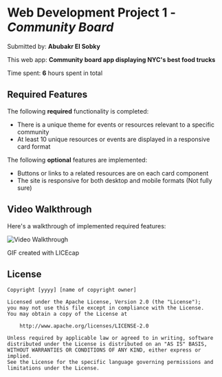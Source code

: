 # Web Development Project 1 - *Community Board*

Submitted by: **Abubakr El Sobky**

This web app: **Community board app displaying NYC's best food trucks**

Time spent: **6** hours spent in total

## Required Features

The following **required** functionality is completed:

* There is a unique theme for events or resources relevant to a specific community
* At least 10 unique resources or events are displayed in a responsive card format

The following **optional** features are implemented:

* Buttons or links to a related resources are on each card component
* The site is responsive for both desktop and mobile formats (Not fully sure)

## Video Walkthrough

Here's a walkthrough of implemented required features:

<img src='https://github.com/abubakrelsobky/community-board/blob/main/community-board-walkthrough.gif' title='Video Walkthrough' width='' alt='Video Walkthrough' />

GIF created with LICEcap


## License

    Copyright [yyyy] [name of copyright owner]

    Licensed under the Apache License, Version 2.0 (the "License");
    you may not use this file except in compliance with the License.
    You may obtain a copy of the License at

        http://www.apache.org/licenses/LICENSE-2.0

    Unless required by applicable law or agreed to in writing, software
    distributed under the License is distributed on an "AS IS" BASIS,
    WITHOUT WARRANTIES OR CONDITIONS OF ANY KIND, either express or implied.
    See the License for the specific language governing permissions and
    limitations under the License.
